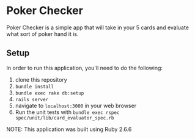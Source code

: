 # Poker Checker

Poker Checker is a simple app that will take in your 5 cards and evaluate what sort of poker hand it is.

## Setup

In order to run this application, you'll need to do the following:

1. clone this repository
2. `bundle install`
3. `bundle exec rake db:setup`
4. `rails server`
5. navigate to `localhost:3000` in your web browser
6. Run the unit tests with `bundle exec rspec spec/unit/lib/card_evaluator_spec.rb`

NOTE: This application was built using Ruby 2.6.6
